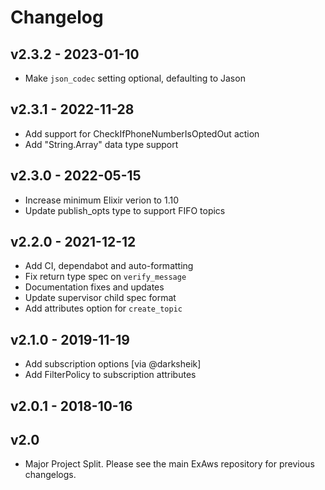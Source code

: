 # Changelog

## v2.3.2 - 2023-01-10
- Make `json_codec` setting optional, defaulting to Jason

## v2.3.1 - 2022-11-28
- Add support for CheckIfPhoneNumberIsOptedOut action
- Add "String.Array" data type support

## v2.3.0 - 2022-05-15
- Increase minimum Elixir verion to 1.10
- Update publish_opts type to support FIFO topics

## v2.2.0 - 2021-12-12
- Add CI, dependabot and auto-formatting
- Fix return type spec on `verify_message`
- Documentation fixes and updates
- Update supervisor child spec format
- Add attributes option for `create_topic`

## v2.1.0 - 2019-11-19
- Add subscription options [via @darksheik]
- Add FilterPolicy to subscription attributes

## v2.0.1 - 2018-10-16

## v2.0
- Major Project Split. Please see the main ExAws repository for previous changelogs.
